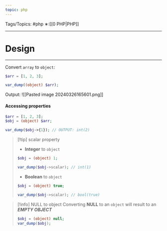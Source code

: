 ```yaml
---
topic: php
---
```



Tags/Topics: #php
∗:[[0 PHP|PHP]]

---
# Design

--- 

Convert `array` to `object`:
```php
$arr = [1, 2, 3];

var_dump((object) $arr);
```

Output:
![[Pasted image 20240326165601.png]]

#### Accessing properties
```php
$arr = [1, 2, 3];
$obj = (object) $arr;

var_dump($obj->{1}); // OUTPUT: int(2)
```


> [!tip] scalar property
> - __Integer__ to `object`
> ```php
> $obj = (object) 1;
> 
> var_dump($obj->scalar); // int(1)
> ```
> 
> - __Boolean__ to `object`
> ```php
> $obj = (object) true;
> 
> var_dump($obj->scalar); // bool(true)
> ```

> [!info] NULL to object
> Converting __NULL__ to an `object` will result to an ___EMPTY OBJECT___
> ```php
> $obj = (object) null;
> var_dump($obj);  
> ```
